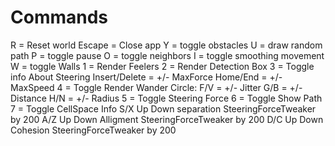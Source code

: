 
# Commands

R = Reset world
Escape = Close app
Y = toggle obstacles
U = draw random path
P = toggle pause
O = toggle neighbors
I = toggle smoothing movement
W = toggle Walls
1 = Render Feelers
2 = Render Detection Box
3 = Toggle info About Steering
    Insert/Delete = +/- MaxForce
    Home/End = +/- MaxSpeed 
4 = Toggle Render Wander Circle:
    F/V = +/- Jitter
    G/B = +/- Distance
    H/N = +/- Radius
5 = Toggle Steering Force
6 = Toggle Show Path
7 = Toggle CellSpace Info
S/X Up Down separation SteeringForceTweaker by 200
A/Z Up Down Alligment SteeringForceTweaker by 200
D/C Up Down Cohesion SteeringForceTweaker by 200
